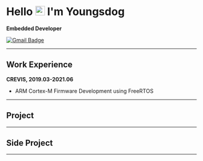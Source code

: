 <!--![header](https://capsule-render.vercel.app/api?type=rect) -->

# Hello <img src="https://media.giphy.com/media/hvRJCLFzcasrR4ia7z/giphy.gif" width="25">  I'm Youngsdog
**Embedded Developer**


[![Gmail Badge](https://img.shields.io/badge/-ksh930719%40gmail.com-ea4335?style=flat-square&logo=Gmail&logoColor=white&link=mailto:ksh930719@gmail.com)](mailto:ksh930719@gmail.com)

---
## Work Experience
**CREVIS, 2019.03-2021.06**
* ARM Cortex-M Firmware Development using FreeRTOS
--- 
## Project
---
## Side Project
---
<!--##  Tech
![Static Badge](https://img.shields.io/badge/-Embedded%20C-a8b9cc?style=flat-square&logo=C&logoColor=white)
-->
 
<!-- 
[![Anurag's GitHub stats](https://github-readme-stats.vercel.app/api?username=youngsdog)](https://github.com/anuraghazra/github-readme-stats)
-->
<!--
**Youngsdog/Youngsdog** is a ✨ _special_ ✨ repository because its `README.md` (this file) appears on your GitHub profile.

Here are some ideas to get you started:

- 🔭 I’m currently working on ...
- 🌱 I’m currently learning ...
- 👯 I’m looking to collaborate on ...
- 🤔 I’m looking for help with ...
- 💬 Ask me about ...
- 📫 How to reach me: ...
- 😄 Pronouns: ...
- ⚡ Fun fact: ...
- 💻 
-->
